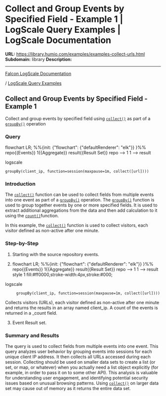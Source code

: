 # Collect and Group Events by Specified Field - Example 1 | LogScale Query Examples | LogScale Documentation

**URL:** https://library.humio.com/examples/examples-collect-urls.html
**Subdomain:** library
**Description:** 

---

[Falcon LogScale Documentation](https://library.humio.com)

/ [LogScale Query Examples](examples.html)

## Collect and Group Events by Specified Field - Example 1

Collect and group events by specified field using [`collect()`](https://library.humio.com/data-analysis/functions-collect.html) as part of a [`groupBy()`](https://library.humio.com/data-analysis/functions-groupby.html) operation 

### Query

flowchart LR; %%{init: {"flowchart": {"defaultRenderer": "elk"}} }%% repo{{Events}} 1{{Aggregate}} result{{Result Set}} repo --> 1 1 --> result

logscale
    
    
    groupBy(client_ip, function=session(maxpause=1m, collect([url])))

### Introduction

The [`collect()`](https://library.humio.com/data-analysis/functions-collect.html) function can be used to collect fields from multiple events into one event as part of a [`groupBy()`](https://library.humio.com/data-analysis/functions-groupby.html) operation. The [`groupBy()`](https://library.humio.com/data-analysis/functions-groupby.html) function is used to group together events by one or more specified fields. It is used to extract additional aggregations from the data and then add calculation to it using the [`count()`](https://library.humio.com/data-analysis/functions-count.html)function. 

In this example, the [`collect()`](https://library.humio.com/data-analysis/functions-collect.html) function is used to collect visitors, each visitor defined as non-active after one minute. 

### Step-by-Step

  1. Starting with the source repository events.

  2. flowchart LR; %%{init: {"flowchart": {"defaultRenderer": "elk"}} }%% repo{{Events}} 1{{Aggregate}} result{{Result Set}} repo --> 1 1 --> result style 1 fill:#ff0000,stroke-width:4px,stroke:#000;

logscale
         
         groupBy(client_ip, function=session(maxpause=1m, collect([url])))

Collects visitors (URLs), each visitor defined as non-active after one minute and returns the results in an array named client_ip. A count of the events is returned in a _count field. 

  3. Event Result set.




### Summary and Results

The query is used to collect fields from multiple events into one event. This query analyzes user behavior by grouping events into sessions for each unique client IP address. It then collects all URLs accessed during each session. Collecting should be used on smaller data sets to create a list (or set, or map, or whatever) when you actually need a list object explicitly (for example, in order to pass it on to some other API). This analysis is valuable for understanding user engagement, and identifying potential security issues based on unusual browsing patterns. Using [`collect()`](https://library.humio.com/data-analysis/functions-collect.html) on larger data set may cause out of memory as it returns the entire data set.
